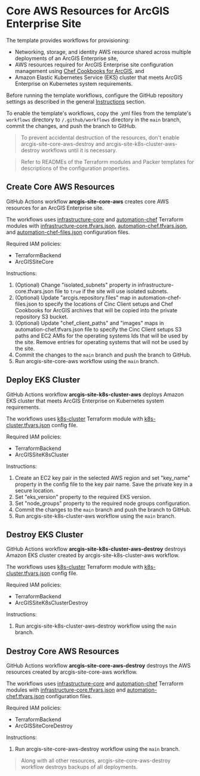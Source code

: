 # Core AWS Resources for ArcGIS Enterprise Site

The template provides workflows for provisioning:

* Networking, storage, and identity AWS resource shared across multiple deployments of an ArcGIS Enterprise site,
* AWS resources required for ArcGIS Enterprise site configuration management using [Chef Cookbooks for ArcGIS](https://esri.github.io/arcgis-cookbook/), and
* Amazon Elastic Kubernetes Service (EKS) cluster that meets ArcGIS Enterprise on Kubernetes system requirements.

Before running the template workflows, configure the GitHub repository settings as described in the general [Instructions](../README.md#instructions) section.

To enable the template's workflows, copy the .yml files from the template's `workflows` directory to `/.github/workflows` directory in the `main` branch, commit the changes, and push the branch to GitHub.

> To prevent accidental destruction of the resources, don't enable arcgis-site-core-aws-destroy and arcgis-site-k8s-cluster-aws-destroy workflows until it is necessary.

> Refer to READMEs of the Terraform modules and Packer templates for descriptions of the configuration properties.

## Create Core AWS Resources

GitHub Actions workflow **arcgis-site-core-aws** creates core AWS resources for an ArcGIS Enterprise site.

The workflows uses [infrastructure-core](infrastructure-core/README.md) and [automation-chef](automation-chef/README.md) Terraform modules with [infrastructure-core.tfvars.json](config/infrastructure-core.tfvars.json), [automation-chef.tfvars.json](config/automation-chef.tfvars.json), and [automation-chef-files.json](config/automation-chef-files.json) configuration files.

Required IAM policies:

* TerraformBackend
* ArcGISSiteCore

Instructions:

1. (Optional) Change "isolated_subnets" property in infrastructure-core.tfvars.json file to `true` if the site will use isolated subnets.
2. (Optional) Update "arcgis.repository.files" map in automation-chef-files.json to specify the locations of Cinc Client setups and Chef Cookbooks for ArcGIS archives that will be copied into the private repository S3 bucket.
3. (Optional) Update "chef_client_paths" and "images" maps in automation-chef.tfvars.json file to specify the Cinc Client setups S3 paths and EC2 AMIs for the operating systems Ids that will be used by the site. Remove entries for operating systems that will not be used by the site.
4. Commit the changes to the `main` branch and push the branch to GitHub.
5. Run arcgis-site-core-aws workflow using the `main` branch.

## Deploy EKS Cluster

GitHub Actions workflow **arcgis-site-k8s-cluster-aws** deploys Amazon EKS cluster
that meets ArcGIS Enterprise on Kubernetes system requirements.

The workflows uses [k8s-cluster](k8s-cluster/README.md) Terraform module with [k8s-cluster.tfvars.json](../../config/aws/arcgis-site-core/k8s-cluster.tfvars.json) config file.

Required IAM policies:

* TerraformBackend
* ArcGISSiteK8sCluster

Instructions:

1. Create an EC2 key pair in the selected AWS region and set "key_name" property in the config file to the key pair name. Save the private key in a secure location.
2. Set "eks_version" property to the required EKS version.
3. Set "node_groups" property to the required node groups configuration.
4. Commit the changes to the `main` branch and push the branch to GitHub.
5. Run arcgis-site-k8s-cluster-aws workflow using the `main` branch.

## Destroy EKS Cluster

GitHub Actions workflow **arcgis-site-k8s-cluster-aws-destroy** destroys Amazon EKS cluster created by arcgis-site-k8s-cluster-aws workflow.

The workflows uses [k8s-cluster](k8s-cluster/README.md) Terraform module with [k8s-cluster.tfvars.json](../../config/aws/arcgis-site-core/k8s-cluster.tfvars.json) config file.

Required IAM policies:

* TerraformBackend
* ArcGISSiteK8sClusterDestroy

Instructions:

1. Run arcgis-site-k8s-cluster-aws-destroy workflow using the `main` branch.

## Destroy Core AWS Resources

GitHub Actions workflow **arcgis-site-core-aws-destroy** destroys the AWS resources created by arcgis-site-core-aws workflow.

The workflows uses [infrastructure-core](infrastructure-core/README.md) and [automation-chef](automation-chef/README.md) Terraform modules with [infrastructure-core.tfvars.json](config/infrastructure-core.tfvars.json) and [automation-chef.tfvars.json](config/automation-chef.tfvars.json) configuration files.

Required IAM policies:

* TerraformBackend
* ArcGISSiteCoreDestroy

Instructions:

1. Run arcgis-site-core-aws-destroy workflow using the `main` branch.

> Along with all other resources, arcgis-site-core-aws-destroy workflow destroys backups of all deployments.
